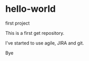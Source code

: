 hello-world
===========

  first project

  This is a first get repository.

  I've started to use agile, JIRA and git.

Bye
